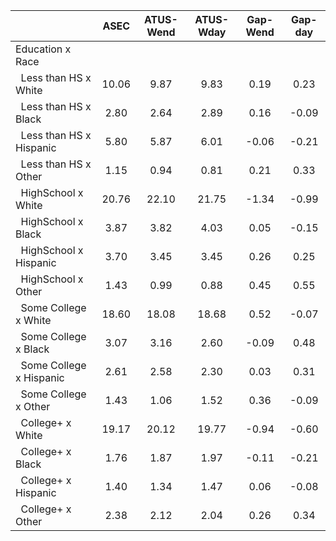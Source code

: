 
|                      |         ASEC |    ATUS-Wend |    ATUS-Wday |     Gap-Wend |      Gap-day |
| -------------------- | :----------: | :----------: | :----------: | :----------: | :----------: |
| Education x Race     |              |              |              |              |              |
| &nbsp;&nbsp;Less than HS x White |        10.06 |         9.87 |         9.83 |         0.19 |         0.23 |
| &nbsp;&nbsp;Less than HS x Black |         2.80 |         2.64 |         2.89 |         0.16 |        -0.09 |
| &nbsp;&nbsp;Less than HS x Hispanic |         5.80 |         5.87 |         6.01 |        -0.06 |        -0.21 |
| &nbsp;&nbsp;Less than HS x Other |         1.15 |         0.94 |         0.81 |         0.21 |         0.33 |
| &nbsp;&nbsp;HighSchool x White |        20.76 |        22.10 |        21.75 |        -1.34 |        -0.99 |
| &nbsp;&nbsp;HighSchool x Black |         3.87 |         3.82 |         4.03 |         0.05 |        -0.15 |
| &nbsp;&nbsp;HighSchool x Hispanic |         3.70 |         3.45 |         3.45 |         0.26 |         0.25 |
| &nbsp;&nbsp;HighSchool x Other |         1.43 |         0.99 |         0.88 |         0.45 |         0.55 |
| &nbsp;&nbsp;Some College x White |        18.60 |        18.08 |        18.68 |         0.52 |        -0.07 |
| &nbsp;&nbsp;Some College x Black |         3.07 |         3.16 |         2.60 |        -0.09 |         0.48 |
| &nbsp;&nbsp;Some College x Hispanic |         2.61 |         2.58 |         2.30 |         0.03 |         0.31 |
| &nbsp;&nbsp;Some College x Other |         1.43 |         1.06 |         1.52 |         0.36 |        -0.09 |
| &nbsp;&nbsp;College+ x White |        19.17 |        20.12 |        19.77 |        -0.94 |        -0.60 |
| &nbsp;&nbsp;College+ x Black |         1.76 |         1.87 |         1.97 |        -0.11 |        -0.21 |
| &nbsp;&nbsp;College+ x Hispanic |         1.40 |         1.34 |         1.47 |         0.06 |        -0.08 |
| &nbsp;&nbsp;College+ x Other |         2.38 |         2.12 |         2.04 |         0.26 |         0.34 |

